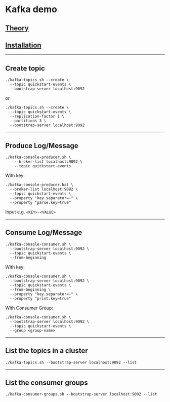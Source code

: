 # Kafka demo

## [Theory](./docs/Theory.md)
## [Installation](./docs/Installation.md)

-------------------------------------------------------------------

## Create topic

```shell
./kafka-topics.sh --create \
  --topic quickstart-events \
  --bootstrap-server localhost:9092
```

or

```shell
./kafka-topics.sh --create \
  --topic quickstart-events \
  --replication-factor 1 \
  --partitions 3 \
  --bootstrap-server localhost:9092
```

-------------------------------------------------------------------

## Produce Log/Message

```shell
./kafka-console-producer.sh \
    --broker-list localhost:9092 \
    --topic quickstart-events
```

With key:

```shell
./kafka-console-producer.bat \
  --broker-list localhost:9092 \
  --topic quickstart-events \
  --property "key.separator=-" \
  --property "parse.key=true"
```

Input e.g. `<KEY>-<VALUE>`

-------------------------------------------------------------------

## Consume Log/Message

```shell
./kafka-console-consumer.sh \
  --bootstrap-server localhost:9092 \
  --topic quickstart-events \
  --from-beginning
```

With key:

```shell
./kafka-console-consumer.sh \
  --bootstrap-server localhost:9092 \
  --topic quickstart-events \
  --from-beginning \
  --property "key.separator=-" \
  --property "print.key=true"
```

With Consumer Group:

```shell
./kafka-console-consumer.sh \
  --bootstrap-server localhost:9092 \
  --topic quickstart-events \
  --group <group-name>
```

-------------------------------------------------------------------

## List the topics in a cluster

```shell
./kafka-topics.sh --bootstrap-server localhost:9092 --list
```

-------------------------------------------------------------------

## List the consumer groups

```shell
./kafka-consumer-groups.sh --bootstrap-server localhost:9092 --list
```